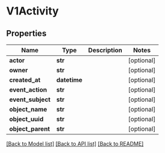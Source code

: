 # V1Activity

## Properties
Name | Type | Description | Notes
------------ | ------------- | ------------- | -------------
**actor** | **str** |  | [optional] 
**owner** | **str** |  | [optional] 
**created_at** | **datetime** |  | [optional] 
**event_action** | **str** |  | [optional] 
**event_subject** | **str** |  | [optional] 
**object_name** | **str** |  | [optional] 
**object_uuid** | **str** |  | [optional] 
**object_parent** | **str** |  | [optional] 

[[Back to Model list]](../README.md#documentation-for-models) [[Back to API list]](../README.md#documentation-for-api-endpoints) [[Back to README]](../README.md)


